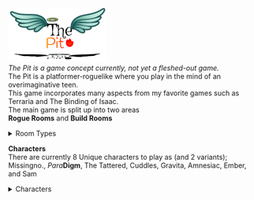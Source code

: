 <img src='image2.jpg' width='200'> <br>
*The Pit is a game concept currently, not yet a fleshed-out game.* <br/>
The Pit is a platformer-roguelike where you play in the mind of an overimaginative teen. <br/>
This game incorporates many aspects from my favorite games such as Terraria and The Binding of Isaac. <br/>
The main game is split up into two areas <br/>
**Rogue Rooms** and **Build Rooms** <br/>

<Details>    <Summary>Room Types</Summary>
    
  ### Rogue Rooms <br/>
  Rogue Rooms are typical top-down Zelda-style rooms with enemies and such. <br/>
  ### Build Rooms <br/>
  Build Rooms are 2d Terraria style rooms where there is a parkour area or a puzzle. <br/>
  In these rooms, your weapon turns into a digging tool based on its attributes, and you gain a block inventory. <br>
  ------------------------------------------------------------------------------------------------------------- <br>
</Details>

**Characters** <br>
There are currently 8 Unique characters to play as (and 2 variants); <br>
Missingno., *Para***Digm**, The Tattered, Cuddles, Gravita, Amnesiac, Ember, and Sam <br>

<Details>    <Summary>Characters</Summary>

    Sam <br>
    Ember <br>
    Amnesiac <br>
    Gravita <br>

        <Details>    <Summary>Cuddles</Summary>
        
        Cuddles <br>
        
        Cuddles II <br>
        
        </Details>
    
    The Tattered <br>
    *Para***Digm** <br>
    Missingno. <br>
    
</Details>
